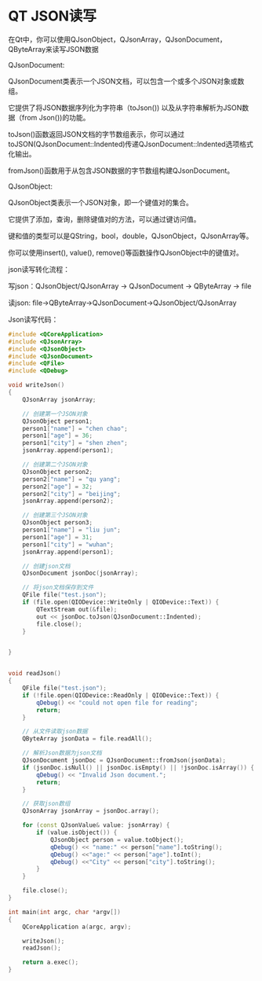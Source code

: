 # QT JSON读写

在Qt中，你可以使用QJsonObject，QJsonArray，QJsonDocument，QByteArray来读写JSON数据



QJsonDocument:

QJsonDocument类表示一个JSON文档，可以包含一个或多个JSON对象或数组。

它提供了将JSON数据序列化为字符串（toJson()) 以及从字符串解析为JSON数据（from Json())的功能。

toJson()函数返回JSON文档的字节数组表示，你可以通过toJSON(QJsonDocument::Indented)传递QJsonDocument::Indented选项格式化输出。

fromJson()函数用于从包含JSON数据的字节数组构建QJsonDocument。



QJsonObject:

QJsonObject类表示一个JSON对象，即一个键值对的集合。

它提供了添加，查询，删除键值对的方法，可以通过键访问值。

键和值的类型可以是QString，bool，double，QJsonObject，QJsonArray等。

你可以使用insert(), value(), remove()等函数操作QJsonObject中的键值对。



json读写转化流程：

写json：QJsonObject/QJsonArray -> QJsonDocument -> QByteArray -> file

读json: file->QByteArray->QJsonDocument->QJsonObject/QJsonArray



Json读写代码：

```cpp
#include <QCoreApplication>
#include <QJsonArray>
#include <QJsonObject>
#include <QJsonDocument>
#include <QFile>
#include <QDebug>

void writeJson()
{
    QJsonArray jsonArray;

    // 创建第一个JSON对象
    QJsonObject person1;
    person1["name"] = "chen chao";
    person1["age"] = 36;
    person1["city"] = "shen zhen";
    jsonArray.append(person1);

    // 创建第二个JSON对象
    QJsonObject person2;
    person2["name"] = "qu yang";
    person2["age"] = 32;
    person2["city"] = "beijing";
    jsonArray.append(person2);

    // 创建第三个JSON对象
    QJsonObject person3;
    person1["name"] = "liu jun";
    person1["age"] = 31;
    person1["city"] = "wuhan";
    jsonArray.append(person1);

    // 创建json文档
    QJsonDocument jsonDoc(jsonArray);

    // 将json文档保存到文件
    QFile file("test.json");
    if (file.open(QIODevice::WriteOnly | QIODevice::Text)) {
        QTextStream out(&file);
        out << jsonDoc.toJson(QJsonDocument::Indented);
        file.close();
    }


}


void readJson()
{
    QFile file("test.json");
    if (!file.open(QIODevice::ReadOnly | QIODevice::Text)) {
        qDebug() << "could not open file for reading";
        return;
    }

    // 从文件读取json数据
    QByteArray jsonData = file.readAll();

    // 解析Json数据为json文档
    QJsonDocument jsonDoc = QJsonDocument::fromJson(jsonData);
    if (jsonDoc.isNull() || jsonDoc.isEmpty() || !jsonDoc.isArray()) {
        qDebug() << "Invalid Json document.";
        return;
    }

    // 获取json数组
    QJsonArray jsonArray = jsonDoc.array();

    for (const QJsonValue& value: jsonArray) {
        if (value.isObject()) {
            QJsonObject person = value.toObject();
            qDebug() << "name:" << person["name"].toString();
            qDebug() <<"age:" << person["age"].toInt();
            qDebug() <<"City" << person["city"].toString();
        }
    }

    file.close();
}

int main(int argc, char *argv[])
{
    QCoreApplication a(argc, argv);

    writeJson();
    readJson();

    return a.exec();
}

```
